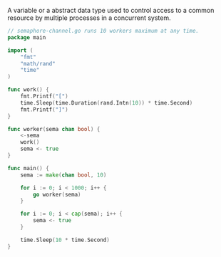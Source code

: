 A variable or a abstract data type used to control access to a common resource by multiple processes in a concurrent system.

```go
// semaphore-channel.go runs 10 workers maximum at any time.
package main

import (
	"fmt"
	"math/rand"
	"time"
)

func work() {
	fmt.Printf("[")
	time.Sleep(time.Duration(rand.Intn(10)) * time.Second)
	fmt.Printf("]")
}

func worker(sema chan bool) {
	<-sema
	work()
	sema <- true
}

func main() {
	sema := make(chan bool, 10)

	for i := 0; i < 1000; i++ {
		go worker(sema)
	}

	for i := 0; i < cap(sema); i++ {
		sema <- true
	}

	time.Sleep(10 * time.Second)
}
```
